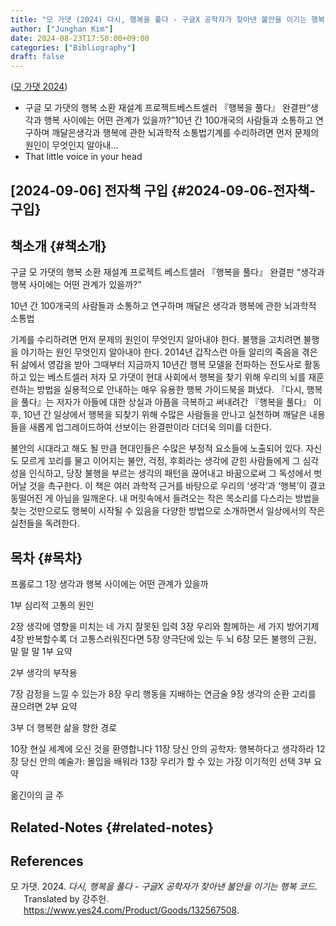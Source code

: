 ```yaml
---
title: "모 가댓 (2024) 다시, 행복을 풀다 - 구글X 공학자가 찾아낸 불안을 이기는 행복 코드"
author: ["Junghan Kim"]
date: 2024-08-23T17:50:00+09:00
categories: ["Bibliography"]
draft: false
---
```


(<a href="#citeproc_bib_item_1">모 가댓 2024</a>)

-   구글 모 가댓의 행복 소환 재설계 프로젝트베스트셀러 『행복을 풀다』 완결판“생각과 행복 사이에는 어떤 관계가 있을까?”10년 간 100개국의 사람들과 소통하고 연구하며 깨달은생각과 행복에 관한 뇌과학적 소통법기계를 수리하려면 먼저 문제의 원인이 무엇인지 알아내...
-   That little voice in your head


## [2024-09-06] 전자책 구입 {#2024-09-06-전자책-구입}


## 책소개 {#책소개}

구글 모 가댓의 행복 소환 재설계 프로젝트 베스트셀러 『행복을 풀다』 완결판 “생각과 행복 사이에는 어떤 관계가 있을까?”

10년 간 100개국의 사람들과 소통하고 연구하며 깨달은 생각과 행복에 관한 뇌과학적 소통법

기계를 수리하려면 먼저 문제의 원인이 무엇인지 알아내야 한다. 불행을 고치려면 불행을 야기하는 원인 무엇인지 알아내야 한다. 2014년 갑작스런 아들 알리의 죽음을 겪은 뒤 삶에서 영감을 받아 그때부터 지금까지 10년간 행복 모델을 전파하는 전도사로 활동하고 있는 베스트셀러 저자 모 가댓이 현대 사회에서 행복을 찾기 위해 우리의 뇌를 재훈련하는 방법을 실용적으로 안내하는 매우 유용한 행복 가이드북을 펴냈다. 『다시, 행복을 풀다』는 저자가 아들에 대한 상실과 아픔을 극복하고 써내려간 『행복을 풀다』 이후, 10년 간 일상에서 행복을 되찾기 위해 수많은 사람들을 만나고 실천하며 깨달은 내용들을 새롭게 업그레이드하여 선보이는 완결판이라 더더욱 의미를 더한다.

불안의 시대라고 해도 될 만큼 현대인들은 수많은 부정적 요소들에 노출되어 있다. 자신도 모르게 꼬리를 물고 이어지는 불안, 걱정, 후회라는 생각에 갇힌 사람들에게 그 심각성을 인식하고, 당장 불행을 부르는 생각의 패턴을 끊어내고 바꿈으로써 그 독성에서 벗어날 것을 촉구한다. 이 책은 여러 과학적 근거를 바탕으로 우리의 ‘생각’과 ‘행복’이 결코 동떨어진 게 아님을 일깨운다. 내 머릿속에서 들려오는 작은 목소리를 다스리는 방법을 찾는 것만으로도 행복이 시작될 수 있음을 다양한 방법으로 소개하면서 일상에서의 작은 실천들을 독려한다.


## 목차 {#목차}

프롤로그 1장 생각과 행복 사이에는 어떤 관계가 있을까

1부 심리적 고통의 원인

2장 생각에 영향을 미치는 네 가지 잘못된 입력 3장 우리와 함께하는 세 가지 방어기제 4장 반복할수록 더 고통스러워진다면 5장 양극단에 있는 두 뇌 6장 모든 불행의 근원, 말 말 말 1부 요약

2부 생각의 부작용

7장 감정을 느낄 수 있는가 8장 우리 행동을 지배하는 연금술 9장 생각의 순환 고리를 끊으려면 2부 요약

3부 더 행복한 삶을 향한 경로

10장 현실 세계에 오신 것을 환영합니다 11장 당신 안의 공학자: 행복하다고 생각하라 12장 당신 안의 예술가: 몰입을 배워라 13장 우리가 할 수 있는 가장 이기적인 선택 3부 요약

옮긴이의 글 주


## Related-Notes {#related-notes}

## References

<style>.csl-entry{text-indent: -1.5em; margin-left: 1.5em;}</style><div class="csl-bib-body">
  <div class="csl-entry"><a id="citeproc_bib_item_1"></a>모 가댓. 2024. <i>다시, 행복을 풀다 - 구글X 공학자가 찾아낸 불안을 이기는 행복 코드</i>. Translated by 강주헌. <a href="https://www.yes24.com/Product/Goods/132567508">https://www.yes24.com/Product/Goods/132567508</a>.</div>
</div>
